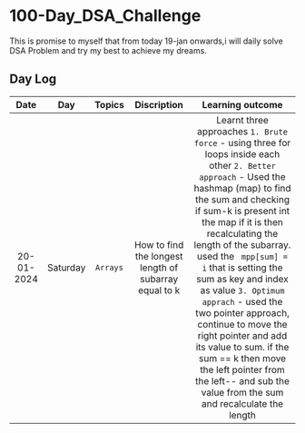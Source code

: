 # 100-Day_DSA_Challenge

This is promise to myself that from today 19-jan onwards,i will daily solve DSA Problem and try my best to achieve my dreams.

## Day Log

|    Date    |   Day    |  Topics  |                      Discription                      |                                                                                                                                                                                                                                                                             Learning outcome                                                                                                                                                                                                                                                                             |
| :--------: | :------: | :------: | :---------------------------------------------------: | :----------------------------------------------------------------------------------------------------------------------------------------------------------------------------------------------------------------------------------------------------------------------------------------------------------------------------------------------------------------------------------------------------------------------------------------------------------------------------------------------------------------------------------------------------------------------: |
| 20-01-2024 | Saturday | `Arrays` | How to find the longest length of subarray equal to k | Learnt three approaches `1. Brute force` - using three for loops inside each other `2. Better approach` - Used the hashmap (map) to find the sum and checking if sum-k is present int the map if it is then recalculating the length of the subarray. used the ` mpp[sum] = i` that is setting the sum as key and index as value `3. Optimum apprach` - used the two pointer approach, continue to move the right pointer and add its value to sum. if the sum == k then move the left pointer from the left-- and sub the value from the sum and recalculate the length |
